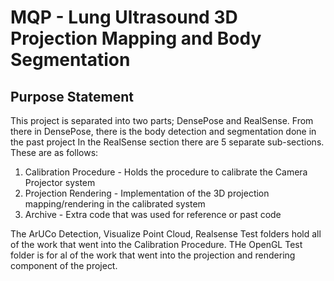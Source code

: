 # MQP - Lung Ultrasound 3D Projection Mapping and Body Segmentation

## Purpose Statement

This project is separated into two parts; DensePose and RealSense.
From there in DensePose, there is the body detection and segmentation done in the past project
In the RealSense section there are 5 separate sub-sections. These are as follows:

1. Calibration Procedure - Holds the procedure to calibrate the Camera Projector system
2. Projection Rendering - Implementation of the 3D projection mapping/rendering in the calibrated system
3. Archive - Extra code that was used for reference or past code

The ArUCo Detection, Visualize Point Cloud, Realsense Test folders hold all of the work that went into the Calibration Procedure. THe OpenGL Test folder is for al of the work that went into the projection and rendering component of the project.

